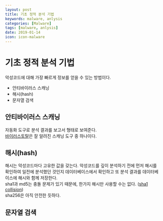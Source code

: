 ```yaml
---
layout: post
title: 기초 정적 분석 기법
keywords: malware, anlysis
categories: [Malware]
tags: [malware, anlysis]
date: 2019-01-14
icon: icon-malware
---
```


# 기초 정적 분석 기법
악성코드에 대해 가장 빠르게 정보를 얻을 수 있는 방법이다.  
- 안티바이러스 스캐닝
- 해시(hash)
- 문자열 검색
  
  
## 안티바이러스 스캐닝
자동화 도구로 분석 결과를 보고서 형태로 보여준다.  
[바이러스토탈](https://virustotal.com)은 잘 알려진 스캐닝 도구 중 하나이다.  
  
  
## 해시(hash)
해시는 악성코드마다 고유한 값을 갖는다. 악성코드를 깊이 분석하기 전에 먼저 해시를 확인하여 일전에 분석했던 것인지 데이터베이스에서 확인하고 또 분석 결과를 데이터베이스에 해시와 함께 저장한다.  
sha1과 md5는 충돌 문제가 있기 때문에, 한가지 해시만 사용할 수는 없다.  ([sha1 collision](https://shattered.io/))  
sha256은 아직 안전한 듯하다.  
  
  
## 문자열 검색
